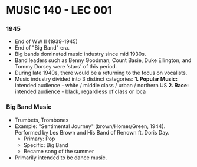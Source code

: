 # MUSIC 140 - LEC 001
### 1945
- End of WW II (1939-1945)
- End of "Big Band" era.
- Big bands dominated music industry since mid 1930s.
- Band leaders such as Benny Goodman, Count Basie, Duke Ellington, and Tommy Dorsey were 'stars' of this period.
- During late 1940s, there would be a returning to the focus on vocalists.
- Music industry divided into 3 distinct categories:
  **1. Popular Music:** intended audience - white / middle class / urban / northern US
  **2. Race:** intended audience - black, regardless of class or loca

### Big Band Music
- Trumbets, Trombones
- Example: "Sentimental Journey" (brown/Homer/Green, 1944). Performed by Les Brown and His Band of Renown ft. Doris Day.
  - Primary: Pop
  - Specific: Big Band
  - Became song of the summer
- Primarily intended to be dance music.
<!--stackedit_data:
eyJoaXN0b3J5IjpbLTEwOTE5NzA5NzUsLTEwMjYxNjY1NTUsMj
Y4NTMwMzkxLC04ODM4MzE1NjhdfQ==
-->